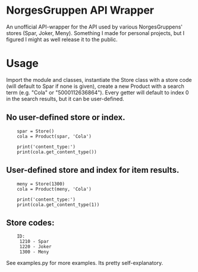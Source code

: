 # NorgesGruppen API Wrapper
An unofficial API-wrapper for the API used by various NorgesGruppens' stores (Spar, Joker, Meny).
Something I made for personal projects, but I figured I might as well release it to the public.

# Usage
Import the module and classes, instantiate the Store class with a store code (will default to Spar if none is given), create a new Product with a search term (e.g. "Cola" or "5000112636864").
Every getter will default to index 0 in the search results, but it can be user-defined.

## No user-defined store or index.
```
    spar = Store()
    cola = Product(spar, 'Cola')

    print('content_type:')
    print(cola.get_content_type())

```

## User-defined store and index for item results.
```
    meny = Store(1300)
    cola = Product(meny, 'Cola')

    print('content_type:')
    print(cola.get_content_type(1))

```

## Store codes:
```
    ID:
     1210 - Spar
     1220 - Joker
     1300 - Meny
```



See examples.py for more examples. Its pretty self-explanatory.


